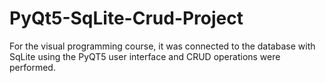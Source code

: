 # PyQt5-SqLite-Crud-Project
For the visual programming course, it was connected to the database with SqLite using the PyQT5 user interface and CRUD operations were performed.
